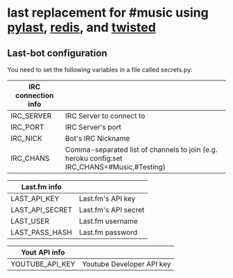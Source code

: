 # last replacement for #music using [pylast](http://code.google.com/p/pylast/), [redis](http://redis.io/), and [twisted](http://twistedmatrix.com/trac/)

## Last-bot configuration

You need to set the following variables in a file called secrets.py:

|IRC connection info|                                                                                               |
|-------------------|-----------------------------------------------------------------------------------------------|
| IRC_SERVER        | IRC Server to connect to                                                                      |
| IRC_PORT          | IRC Server's port                                                                             |
| IRC_NICK          | Bot's IRC Nickname                                                                            |
| IRC_CHANS         | Comma-separated list of channels to join (e.g. heroku config:set IRC_CHANS=#Music,#Testing)   |

| Last.fm info      |                                                                                               |
|-------------------|-----------------------------------------------------------------------------------------------|
| LAST_API_KEY      | Last.fm's API key                                                                             |
| LAST_API_SECRET   | Last.fm's API secret                                                                          |
| LAST_USER         | Last.fm username                                                                              |
| LAST_PASS_HASH    | Last.fm password                                                                              |

| Yout API info     |                                                                                               |
|-------------------|-----------------------------------------------------------------------------------------------|
| YOUTUBE_API_KEY   | Youtube Developer API key                                                                     |
